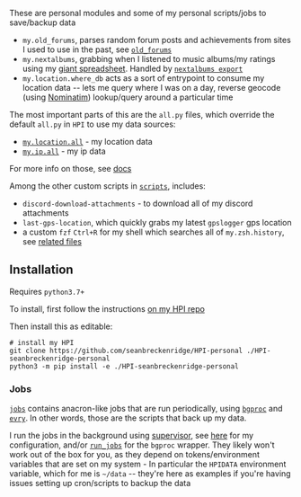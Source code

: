These are personal modules and some of my personal scripts/jobs to save/backup data

- `my.old_forums`, parses random forum posts and achievements from sites I used to use in the past, see [`old_forums`](https://github.com/seanbreckenridge/old_forums)
- `my.nextalbums`, grabbing when I listened to music albums/my ratings using my [giant spreadsheet](https://sean.fish/s/albums). Handled by [`nextalbums export`](https://github.com/seanbreckenridge/albums)
- `my.location.where_db` acts as a sort of entrypoint to consume my location data -- lets me query where I was on a day, reverse geocode (using [Nominatim](https://nominatim.openstreetmap.org/ui/about.html)) lookup/query around a particular time

The most important parts of this are the `all.py` files, which override the default `all.py` in `HPI` to use my data sources:

- [`my.location.all`](./my/location/all.py) - my location data
- [`my.ip.all`](./my/ip/all.py) - my ip data

For more info on those, see [docs](https://github.com/karlicoss/HPI/blob/master/doc/MODULE_DESIGN.org#allpy)

Among the other custom scripts in [`scripts`](./scripts), includes:

- `discord-download-attachments` - to download all of my discord attachments
- `last-gps-location`, which quickly grabs my latest `gpslogger` gps location
- a custom `fzf` `Ctrl+R` for my shell which searches all of `my.zsh.history`, see [related files](https://github.com/seanbreckenridge/HPI-personal/commit/4bba567a03e7c8610e7ed17a9fb4ce8db0a2faad)

## Installation

Requires `python3.7+`

To install, first follow the instructions [on my HPI repo](https://github.com/seanbreckenridge/HPI#install)

Then install this as editable:

```
# install my HPI
git clone https://github.com/seanbreckenridge/HPI-personal ./HPI-seanbreckenridge-personal
python3 -m pip install -e ./HPI-seanbreckenridge-personal
```

### Jobs

[`jobs`](./jobs) contains anacron-like jobs that are run periodically, using [`bgproc`](https://github.com/seanbreckenridge/bgproc) and [`evry`](https://github.com/seanbreckenridge/evry). In other words, those are the scripts that back up my data.

I run the jobs in the background using [supervisor](https://github.com/Supervisor/supervisor), see [here](https://github.com/seanbreckenridge/dotfiles/tree/master/.local/scripts/supervisor) for my configuration, and/or [`run_jobs`](https://github.com/seanbreckenridge/dotfiles/blob/master/.local/scripts/supervisor/run_jobs) for the `bgproc` wrapper. They likely won't work out of the box for you, as they depend on tokens/environment variables that are set on my system - In particular the `HPIDATA` environment variable, which for me is `~/data` -- they're here as examples if you're having issues setting up cron/scripts to backup the data
